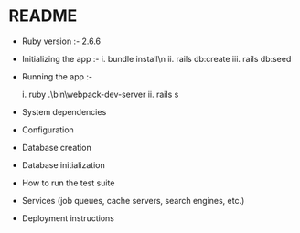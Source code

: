 # README

* Ruby version :- 2.6.6

* Initializing the app :-
  i. bundle install\n
  ii. rails db:create
  iii. rails db:seed
  
* Running the app :-
  
  i. ruby .\bin\webpack-dev-server
  ii. rails s

* System dependencies

* Configuration

* Database creation

* Database initialization

* How to run the test suite

* Services (job queues, cache servers, search engines, etc.)

* Deployment instructions

